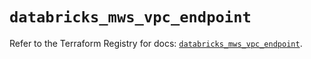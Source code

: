 # `databricks_mws_vpc_endpoint`

Refer to the Terraform Registry for docs: [`databricks_mws_vpc_endpoint`](https://registry.terraform.io/providers/databricks/databricks/1.96.0/docs/resources/mws_vpc_endpoint).
